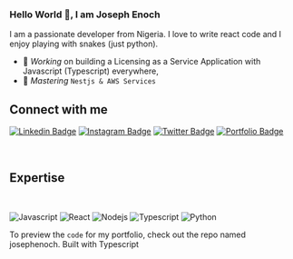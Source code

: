 ### Hello World 👋, I am Joseph Enoch 
I am a passionate developer from Nigeria. I love to write react code and I enjoy playing with snakes (just python). 
- 🔭 *Working* on building a Licensing as a Service Application with Javascript (Typescript) everywhere,
- 🌱 *Mastering* `Nestjs & AWS Services`

## Connect with me


[![Linkedin Badge](https://img.shields.io/badge/-Joseph%20Enoch-blue?style=flat-square&logo=Linkedin&logoColor=white&link=https://www.linkedin.com/in/joseph-enoch/)](https://www.linkedin.com/in/joseph-enoch/)
[![Instagram Badge](https://img.shields.io/badge/-@j.oenoch-E33153?style=flat-square&logo=instagram&logoColor=white&link=https://instagram.com/j.oenoch/)](https://instagram.com/techbrojoe)
[![Twitter Badge](https://img.shields.io/badge/-@techbrojoe-blue?style=flat-square&logo=twitter&logoColor=white&link=https://twitter.com/techbrojoe/)](https://twitter.com/techbrojoe)
[![Portfolio Badge](https://img.shields.io/badge/-Portfolio-333333?style=flat-square&logo=google-chrome&logoColor=white&link=https://technicalportfolio.josephenoch.com/)](https://technicalportfolio.josephenoch.com/)

<br />


## Expertise
<br>

![Javascript](https://img.shields.io/badge/javascript%20-%23ffff.svg?&style=for-the-badge&logo=javascript&logoColor=%23F0DB4F)
![React](https://img.shields.io/badge/react%20-%2320232a.svg?&style=for-the-badge&logo=react&logoColor=%2361DAFB)
![Nodejs](https://img.shields.io/badge/nodejs%20-%23ffff.svg?&style=for-the-badge&logo=nodedotjs&logoColor=%3cb73a)
![Typescript](https://img.shields.io/badge/typescript%20-%2320232a.svg?&style=for-the-badge&logo=typescript&logoColor=%2361DAFB)
![Python](https://img.shields.io/badge/Python%20-%23ffff.svg?&style=for-the-badge&logo=python&logoColor=%234B8BBE)


To preview the `code` for my portfolio, check out the repo named josephenoch. Built with Typescript
